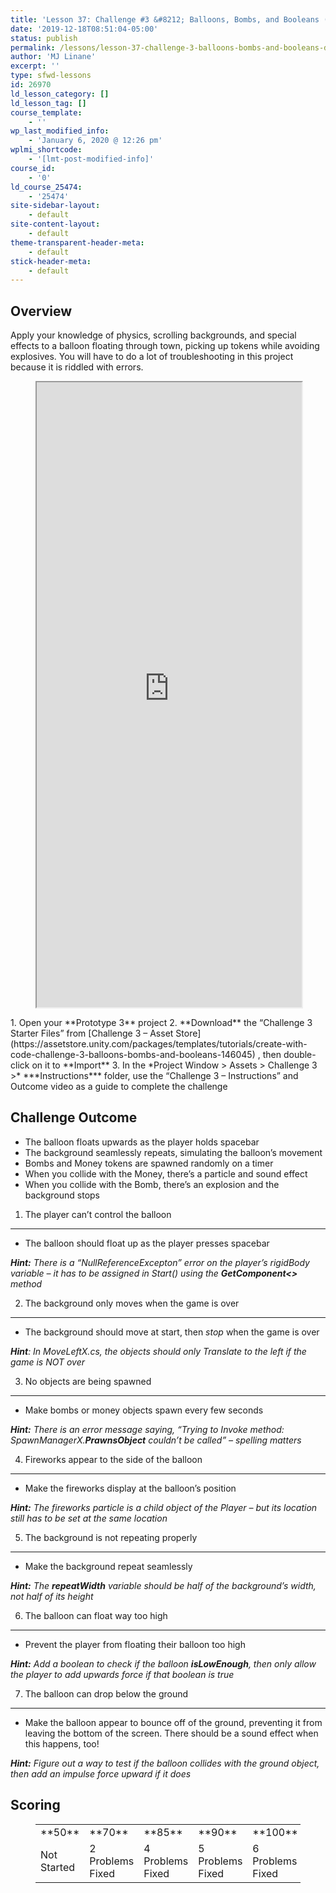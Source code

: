 ```yaml
---
title: 'Lesson 37: Challenge #3 &#8212; Balloons, Bombs, and Booleans (Day 1)'
date: '2019-12-18T08:51:04-05:00'
status: publish
permalink: /lessons/lesson-37-challenge-3-balloons-bombs-and-booleans-day-1
author: 'MJ Linane'
excerpt: ''
type: sfwd-lessons
id: 26970
ld_lesson_category: []
ld_lesson_tag: []
course_template:
    - ''
wp_last_modified_info:
    - 'January 6, 2020 @ 12:26 pm'
wplmi_shortcode:
    - '[lmt-post-modified-info]'
course_id:
    - '0'
ld_course_25474:
    - '25474'
site-sidebar-layout:
    - default
site-content-layout:
    - default
theme-transparent-header-meta:
    - default
stick-header-meta:
    - default
---
```

**Overview**
------------

Apply your knowledge of physics, scrolling backgrounds, and special effects to a balloon floating through town, picking up tokens while avoiding explosives. You will have to do a lot of troubleshooting in this project because it is riddled with errors.

<figure class=""><iframe allowfullscreen="" height="1000px" src="https://player.vimeo.com/video/349088981?app_id=122963" width="100%"></iframe></figure>1. Open your **Prototype 3** project
2. **Download** the “Challenge 3 Starter Files” from [Challenge 3 – Asset Store](https://assetstore.unity.com/packages/templates/tutorials/create-with-code-challenge-3-balloons-bombs-and-booleans-146045) , then double-click on it to **Import**
3. In the *Project Window &gt; Assets &gt; Challenge 3 &gt;* ***Instructions*** folder, use the “Challenge 3 – Instructions” and Outcome video as a guide to complete the challenge

**Challenge Outcome**
---------------------

- The balloon floats upwards as the player holds spacebar
- The background seamlessly repeats, simulating the balloon’s movement
- Bombs and Money tokens are spawned randomly on a timer
- When you collide with the Money, there’s a particle and sound effect
- When you collide with the Bomb, there’s an explosion and the background stops

1. The player can’t control the balloon
---------------------------------------

- The balloon should float up as the player presses spacebar

***Hint:** There is a “NullReferenceExcepton” error on the player’s rigidBody variable – it has to be assigned in Start() using the **GetComponent&lt;&gt;** method*

2. The background only moves when the game is over
--------------------------------------------------

- The background should move at start, then *stop* when the game is over

***Hint**: In MoveLeftX.cs, the objects should only Translate to the left if the game is NOT over*

3. No objects are being spawned
-------------------------------

- Make bombs or money objects spawn every few seconds

***Hint:** There is an error message saying, “Trying to Invoke method: SpawnManagerX.**PrawnsObject** couldn’t be called” – spelling matters*

4. Fireworks appear to the side of the balloon
----------------------------------------------

- Make the fireworks display at the balloon’s position

***Hint:** The fireworks particle is a child object of the Player – but its location still has to be set at the same location*

5. The background is not repeating properly
-------------------------------------------

- Make the background repeat seamlessly

***Hint:** The **repeatWidth** variable should be half of the background’s width, not half of its height*

6. The balloon can float way too high
-------------------------------------

- Prevent the player from floating their balloon too high

***Hint:** Add a boolean to check if the balloon **isLowEnough**, then only allow the player to add upwards force if that boolean is true*

7. The balloon can drop below the ground
----------------------------------------

- Make the balloon appear to bounce off of the ground, preventing it from leaving the bottom of the screen. There should be a sound effect when this happens, too!

***Hint:** Figure out a way to test if the balloon collides with the ground object, then add an impulse force upward if it does*

Scoring
-------

<figure class="wp-block-table"><table class=""><tbody><tr><td class="has-text-align-center" data-align="center">**50**</td><td class="has-text-align-center" data-align="center">**70**</td><td class="has-text-align-center" data-align="center">**85**</td><td class="has-text-align-center" data-align="center">**90**</td><td class="has-text-align-center" data-align="center">**100**</td></tr><tr><td class="has-text-align-center" data-align="center">Not Started</td><td class="has-text-align-center" data-align="center">2 Problems Fixed</td><td class="has-text-align-center" data-align="center">4 Problems Fixed</td><td class="has-text-align-center" data-align="center">5 Problems Fixed</td><td class="has-text-align-center" data-align="center">6 Problems Fixed</td></tr></tbody></table>

</figure>